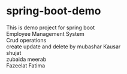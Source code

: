 # spring-boot-demo
This is demo project for spring boot
<br>
Employee Management System<br>
Crud operations<br>
create update and delete
by mubashar Kausar<br>
shujat<br>
zubaida meerab<br>
Fazeelat Fatima
